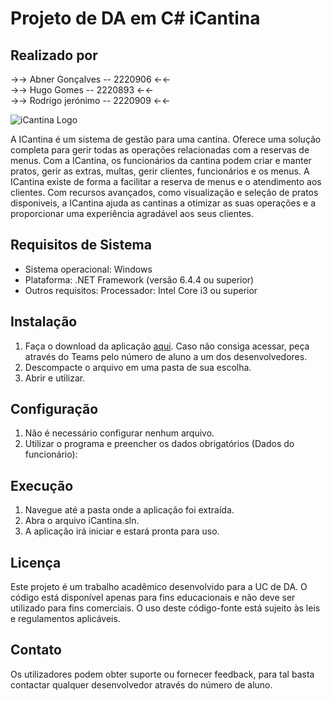 # Projeto de DA em C# iCantina

## Realizado por
→→ Abner Gonçalves -- 2220906 ←← <br>
→→ Hugo Gomes -- 2220893 ←← <br>
→→ Rodrigo jerónimo -- 2220909 ←← <br>

![iCantina Logo](logotipo/iCantina_logoNoBG.svg)


A ICantina é um sistema de gestão para uma cantina. Oferece uma solução completa para gerir todas as operações relacionadas com a reservas de menus. Com a ICantina, os funcionários da cantina podem criar e manter pratos, gerir as extras, multas, gerir clientes, funcionários e os menus. A ICantina existe de forma a facilitar a reserva de menus e o atendimento aos clientes. Com recursos avançados, como visualização e seleção de pratos disponiveis, a ICantina ajuda as cantinas a otimizar as suas operações e a proporcionar uma experiência agradável aos seus clientes. 


## Requisitos de Sistema

- Sistema operacional: Windows
- Plataforma: .NET Framework (versão 6.4.4 ou superior)
- Outros requisitos: Processador: Intel Core i3 ou superior

## Instalação

1. Faça o download da aplicação [aqui](https://github.com/jeronimo-rm/ProjetoC-). Caso não consiga acessar, peça através do Teams pelo número de aluno a um dos desenvolvedores.
2. Descompacte o arquivo em uma pasta de sua escolha.
3. Abrir e utilizar.

## Configuração

1. Não é necessário configurar nenhum arquivo.
2. Utilizar o programa e preencher os dados obrigatórios (Dados do funcionário):

## Execução

1. Navegue até a pasta onde a aplicação foi extraída.
2. Abra o arquivo iCantina.sln.
3. A aplicação irá iniciar e estará pronta para uso.

## Licença

Este projeto é um trabalho acadêmico desenvolvido para a UC de DA.
O código está disponível apenas para fins educacionais e não deve ser utilizado para fins comerciais.
O uso deste código-fonte está sujeito às leis e regulamentos aplicáveis.

## Contato

Os utilizadores podem obter suporte ou fornecer feedback, para tal basta contactar qualquer desenvolvedor através do número de aluno.
